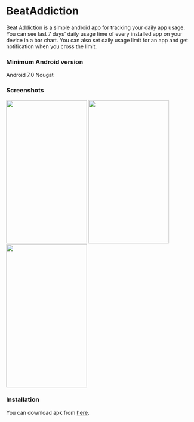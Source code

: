 # BeatAddiction
Beat Addiction is a simple android app for tracking your daily app usage. You can see last 7 days' daily usage time of every installed app on your
device in a bar chart. You can also set daily usage limit for an app and get notification when you cross the limit.

### Minimum Android version
Android 7.0 Nougat

### Screenshots
<img src="https://user-images.githubusercontent.com/45909948/81497374-ebd21f00-92df-11ea-91f0-8073b6d64040.jpg" width=216 height=384> <img src="https://user-images.githubusercontent.com/45909948/81497381-f68cb400-92df-11ea-9da9-aaaadb6586a0.jpg" width=216 height=384> <img src="https://user-images.githubusercontent.com/45909948/81497386-fa203b00-92df-11ea-9195-88ba24e7ccfc.jpg" width=216 height=384>


### Installation
You can download apk from [here](https://github.com/tanjim17/BeatAddiction/releases).
